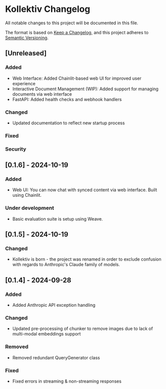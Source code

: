 # Kollektiv Changelog

All notable changes to this project will be documented in this file.

The format is based on [Keep a Changelog](https://keepachangelog.com/en/1.0.0/),
and this project adheres to [Semantic Versioning](https://semver.org/spec/v2.0.0.html).

## [Unreleased]

### Added
- Web Interface: Added Chainlit-based web UI for improved user experience
- Interactive Document Management (WIP): Added support for managing documents via web interface
- FastAPI: Added health checks and webhook handlers

### Changed
- Updated documentation to reflect new startup process

### Fixed


### Security


## [0.1.6] - 2024-10-19
### Added
- Web UI: You can now chat with synced content via web interface. Built using Chainlit.

### Under development
- Basic evaluation suite is setup using Weave.

## [0.1.5] - 2024-10-19
### Changed
- Kollektiv is born - the project was renamed in order to exclude confusion with regards to Anthropic's Claude
  family of models.

## [0.1.4] - 2024-09-28

### Added
- Added Anthropic API exception handling

### Changed
- Updated pre-processing of chunker to remove images due to lack of multi-modal embeddings support

### Removed
- Removed redundant QueryGenerator class

### Fixed
- Fixed errors in streaming & non-streaming responses

